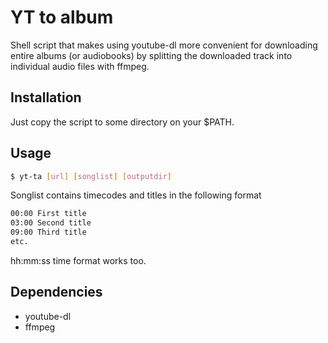 # YT to album

Shell script that makes using youtube-dl more convenient for downloading entire albums (or audiobooks) by splitting the downloaded track into individual audio files with ffmpeg.

## Installation

Just copy the script to some directory on your $PATH.

## Usage

```sh
$ yt-ta [url] [songlist] [outputdir]
```

Songlist contains timecodes and titles in the following format

```sh
00:00 First title
03:00 Second title
09:00 Third title
etc.
```

hh:mm:ss time format works too.

## Dependencies

- youtube-dl
- ffmpeg
